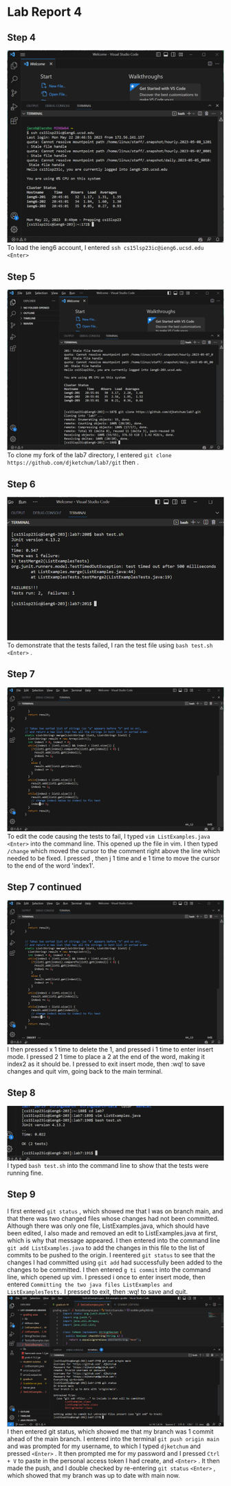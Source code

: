 # Lab Report 4

## Step 4
![Image](he.png)
To load the ieng6 account, I entered `ssh cs15lsp23ic@ieng6.ucsd.edu <Enter>`

## Step 5
![Image](wasnt.png)
To clone my fork of the lab7 directory, I entered `git clone https://github.com/djketchum/lab7/git` then <Enter> .

## Step 6
![Image](my.png)
To demonstrate that the tests failed, I ran the test file using `bash test.sh <Enter>` .
  
## Step 7
![Image](everything.png)
To edit the code causing the tests to fail, I typed `vim ListExamples.java` `<Enter>` into the command line. This opened up the file in vim. I then typed `/change` which moved the cursor to the comment right above the line which needed to be fixed. I pressed <Enter>, then j 1 time and e 1 time to move the cursor to the end of the word 'index1'. 
  
## Step 7 continued
![Image](till.png)
I then pressed x 1 time to delete the 1, and pressed i 1 time to enter insert mode. I pressed 2 1 time to place a 2 at the end of the word, making it index2 as it should be. I pressed <Esc> to exit insert mode, then :wq! to save changes and quit vim, going back to the main terminal.

## Step 8
![Image](we.png)
I typed `bash test.sh` into the command line to show that the tests were running fine.
  
## Step 9
I first entered `git status` <Enter>, which showed me that I was on branch main, and that there was two changed files whose changes had not been committed. Although there was only one file, ListExamples.java, which should have been edited, I also made and removed an edit to ListExamples.java at first, which is why that message appeared. I then entered into the command line `git add ListExamples.java` to add the changes in this file to the list of commits to be pushed to the origin. I reentered `git status` to see that the changes I had committed using `git add` had successfully been added to the changes to be committed. I then entered `g ti commit` into the command line, which opened up vim. I pressed i once to enter insert mode, then entered `Committing the two java files ListExamples and ListExamplesTests.` I pressed <Esc> to exit, then :wq! to save and quit. 
![Image](lastpic.png)
I then entered git status, which showed me that my branch was 1 commit ahead of the main branch. I entered into the terminal `git push origin main` and was prompted for my username, to which I typed `djketchum` and pressed `<Enter>` . It then prompted me for my password and I pressed `Ctrl + V` to paste in the personal access token I had create, and `<Enter>` . It then made the push, and I double checked by re-entering `git status` `<Enter>` , which showed that my branch was up to date with main now. 
 

